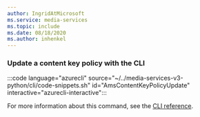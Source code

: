 ```yaml
---
author: IngridAtMicrosoft
ms.service: media-services 
ms.topic: include
ms.date: 08/18/2020
ms.author: inhenkel
---
```


### Update a content key policy with the CLI

:::code language="azurecli" source="~/../media-services-v3-python/cli/code-snippets.sh" id="AmsContentKeyPolicyUpdate" interactive="azurecli-interactive":::

For more information about this command, see the [CLI reference](/cli/azure/ams/content-key-policy?view=azure-cli-latest#az-ams-content-key-policy-update).
